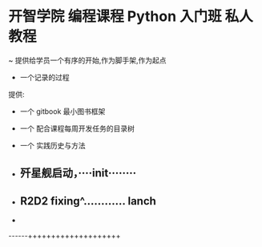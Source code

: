 # 开智学院 编程课程 Python 入门班 私人教程
~ 提供给学员一个有序的开始,作为脚手架,作为起点

- 一个记录的过程


提供:

- 一个 gitbook 最小图书框架
- 一个 配合课程每周开发任务的目录树
- 一个 实践历史与方法


- ##  歼星舰启动，····init········

- ## R2D2   fixing^…………  lanch
- 
------++++++++++++++++++++
